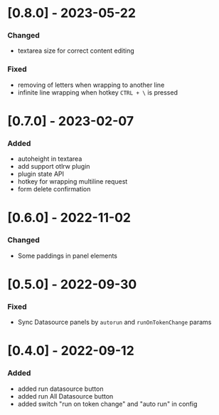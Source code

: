 # [0.8.0] - 2023-05-22

### Changed

- textarea size for correct content editing

### Fixed

- removing of letters when wrapping to another line
- infinite line wrapping when hotkey `CTRL + \` is pressed

# [0.7.0] - 2023-02-07

### Added

- autoheight in textarea
- add support otlrw plugin
- plugin state API
- hotkey for wrapping multiline request
- form delete confirmation

# [0.6.0] - 2022-11-02

### Changed

- Some paddings in panel elements

# [0.5.0] - 2022-09-30

### Fixed

- Sync Datasource panels by `autorun` and `runOnTokenChange` params

# [0.4.0] - 2022-09-12

### Added

- added run datasource button
- added run All Datasource button
- added switch "run on token change" and "auto run" in config
